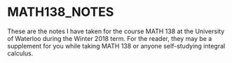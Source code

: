 # MATH138_NOTES
These are the notes I have taken for the course MATH 138 at the University of Waterloo during the Winter 2018 term. 
For the reader, they may be a supplement for you while taking MATH 138 or anyone self-studying integral calculus.

